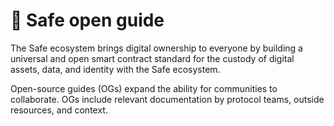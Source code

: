 # 🔰 Safe open guide

The Safe ecosystem brings digital ownership to everyone by building a universal and open smart contract standard for the custody of digital assets, data, and identity with the Safe ecosystem.

Open-source guides (OGs) expand the ability for communities to collaborate. OGs include relevant documentation by protocol teams, outside resources, and context.
